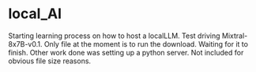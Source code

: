 # local_AI

Starting learning process on how to host a localLLM. Test driving Mixtral-8x7B-v0.1. Only file at the moment is to run the download. Waiting for it to finish. Other work done was setting up a python server. Not included for obvious file size reasons.
